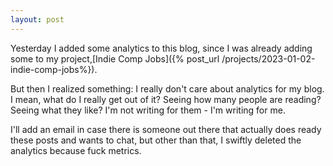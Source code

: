 ```yaml
---
layout: post
---
```


Yesterday I added some analytics to this blog, since I was already adding some to my project,[Indie Comp Jobs]({% post_url /projects/2023-01-02-indie-comp-jobs%}). 

But then I realized something: I really don't care about analytics for my blog. I mean, what do I really get out of it? Seeing how many people are reading? Seeing what they like? I'm not writing for them - I'm writing for me. 

I'll add an email in case there is someone out there that actually does ready these posts and wants to chat, but other than that, I swiftly deleted the analytics because fuck metrics.